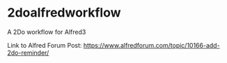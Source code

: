 # 2doalfredworkflow
A 2Do workflow for Alfred3

Link to Alfred Forum Post: https://www.alfredforum.com/topic/10166-add-2do-reminder/
